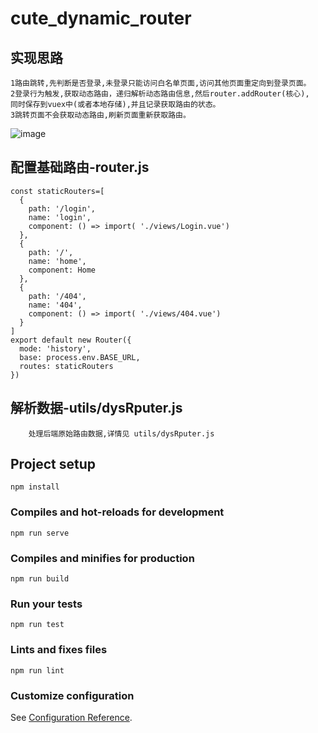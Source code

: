 # cute_dynamic_router

## 实现思路
```
1路由跳转,先判断是否登录,未登录只能访问白名单页面,访问其他页面重定向到登录页面。
2登录行为触发,获取动态路由，递归解析动态路由信息,然后router.addRouter(核心),
同时保存到vuex中(或者本地存储),并且记录获取路由的状态。
3跳转页面不会获取动态路由,刷新页面重新获取路由。
```
![image](https://github.com/xzz6996/xzz_dynamic_router/blob/master/jiejiantu.png)
## 配置基础路由-router.js 
```
const staticRouters=[
  {
    path: '/login',
    name: 'login',
    component: () => import( './views/Login.vue')
  },
  {
    path: '/',
    name: 'home',
    component: Home
  },
  {
    path: '/404',
    name: '404',
    component: () => import( './views/404.vue')
  }
]
export default new Router({
  mode: 'history',
  base: process.env.BASE_URL,
  routes: staticRouters
})
```
## 解析数据-utils/dysRputer.js
```
    处理后端原始路由数据,详情见 utils/dysRputer.js
```

## Project setup
```
npm install
```

### Compiles and hot-reloads for development
```
npm run serve
```

### Compiles and minifies for production
```
npm run build
```

### Run your tests
```
npm run test
```

### Lints and fixes files
```
npm run lint
```

### Customize configuration
See [Configuration Reference](https://cli.vuejs.org/config/).
